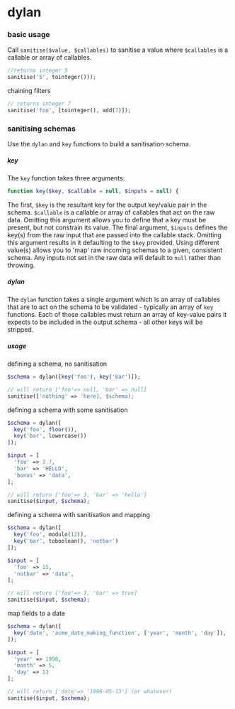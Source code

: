 dylan
=====

### basic usage
Call `sanitise($value, $callables)` to sanitise a value where `$callables` is a callable or array of callables.

````php
//returns integer 5
sanitise('5', tointeger()));
````
chaining filters

````php
// returns integer 7
sanitise('foo', [tointeger(), add(7)]);
````

### sanitising schemas
Use the `dylan` and `key` functions to build a sanitisation schema.

##### key
The `key` function takes three arguments:
````php
function key($key, $callable = null, $inputs = null) {
````
The first, `$key` is the resultant key for the output key/value pair in the schema. `$callable` is a callable or array of callables that act on the raw data. Omitting this argument allows you to define that a key must be present, but not constrain its value. The final argument, `$inputs` defines the key(s) from the raw input that are passed into the callable stack. Omitting this argument results in it defaulting to the `$key` provided. Using different value(s) allows you to 'map' raw incoming schemas to a given, consistent schema. Any inputs not set in the raw data will default to `null` rather than throwing.

##### dylan
The `dylan` function takes a single argument which is an array of callables that are to act on the schema to be validated - typically an array of `key` functions. Each of those callables must return an array of key-value pairs it expects to be included in the output schema - all other keys will be stripped.

##### usage
defining a schema, no sanitisation
````php
$schema = dylan([key('foo'), key('bar')]);

// will return ['foo'=> null, 'bar' => null]
sanitise(['nothing' => 'here], $schema);
````

defining a schema with some sanitisation
````php
$schema = dylan([
  key('foo', floor()),
  key('bar', lowercase())
]);

$input = [
  'foo' => 3.7,
  'bar' => 'HELLO',
  'bonus' => 'data',
];

// will return ['foo'=> 3, 'bar' => 'hello']
sanitise($input, $schema);
````
defining a schema with sanitisation and mapping
````php
$schema = dylan([
  key('foo', modulo(12)),
  key('bar', toboolean(), 'notbar')
]);

$input = [
  'foo' => 15,
  'notbar' => 'data',
];

// will return ['foo'=> 3, 'bar' => true]
sanitise($input, $schema);
````

map fields to a date
````php
$schema = dylan([
  key('date', 'acme_date_making_function', ['year', 'month', 'day']),
]);

$input = [
  'year' => 1998,
  'month' => 5,
  'day' => 13
];

// will return ['date'=> '1998-05-13'] (or whatever)
sanitise($input, $schema);
````

